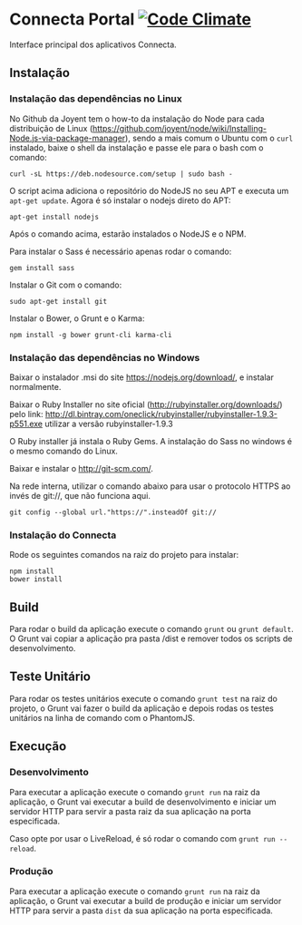 # Connecta Portal [![Code Climate](https://codeclimate.com/github/connecta-solutions/connecta-frontend/badges/gpa.svg)](https://codeclimate.com/github/connecta-solutions/connecta-frontend)

Interface principal dos aplicativos Connecta.

## Instalação

### Instalação das dependências no Linux

No Github da Joyent tem o how-to da instalação do Node para cada distribuição de Linux (https://github.com/joyent/node/wiki/Installing-Node.js-via-package-manager), sendo a mais comum o Ubuntu com o `curl` instalado, baixe o shell da instalação e passe ele para o bash com o comando:

```
curl -sL https://deb.nodesource.com/setup | sudo bash -
```

O script acima adiciona o repositório do NodeJS no seu APT e executa um `apt-get update`. Agora é só instalar o nodejs direto do APT:

```
apt-get install nodejs
```

Após o comando acima, estarão instalados o NodeJS e o NPM.

Para instalar o Sass é necessário apenas rodar o comando:

```
gem install sass
```

Instalar o Git com o comando:

```
sudo apt-get install git
```

Instalar o Bower, o Grunt e o Karma:

```
npm install -g bower grunt-cli karma-cli
```


### Instalação das dependências no Windows

Baixar o instalador .msi do site https://nodejs.org/download/, e instalar normalmente.

Baixar o Ruby Installer no site oficial (http://rubyinstaller.org/downloads/)
pelo link: http://dl.bintray.com/oneclick/rubyinstaller/rubyinstaller-1.9.3-p551.exe
utilizar a versão rubyinstaller-1.9.3

O Ruby installer já instala o Ruby Gems. A instalação do Sass no windows é o mesmo comando do Linux.

Baixar e instalar o  http://git-scm.com/.

Na rede interna, utilizar o comando abaixo para usar o protocolo HTTPS ao invés de git://, que não funciona aqui.

```
git config --global url."https://".insteadOf git://
```


### Instalação do Connecta

Rode os seguintes comandos na raiz do projeto para instalar:

```
npm install
bower install
```

## Build

Para rodar o build da aplicação execute o comando `grunt` ou `grunt default`.
O Grunt vai copiar a aplicação pra pasta /dist e remover todos os scripts de
desenvolvimento.

## Teste Unitário

Para rodar os testes unitários execute o comando `grunt test` na raiz do projeto,
o Grunt vai fazer o build da aplicação e depois rodas os testes unitários na
linha de comando com o PhantomJS.

## Execução

### Desenvolvimento

Para executar a aplicação execute o comando `grunt run` na raiz da aplicação, o
Grunt vai executar a build de desenvolvimento e iniciar um servidor HTTP para servir a pasta raiz
da sua aplicação na porta especificada.

Caso opte por usar o LiveReload, é só rodar o comando com `grunt run --reload`.

### Produção

Para executar a aplicação execute o comando `grunt run` na raiz da aplicação, o
Grunt vai executar a build de produção e iniciar um servidor HTTP para servir a pasta `dist`
da sua aplicação na porta especificada.
